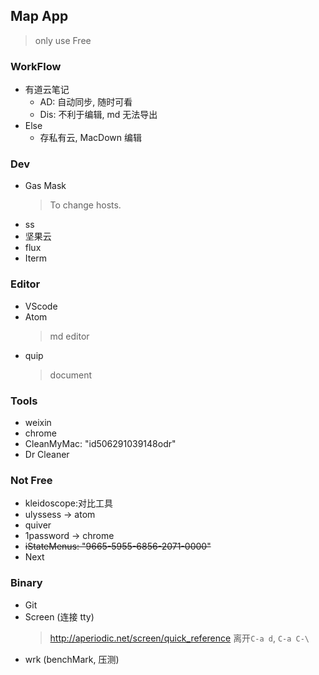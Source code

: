 ## Map App

> only use Free

### WorkFlow

* 有道云笔记
  * AD: 自动同步, 随时可看
  * Dis: 不利于编辑, md 无法导出
* Else
  * 存私有云, MacDown 编辑

### Dev

* Gas Mask
  > To change hosts.
* ss
* 坚果云
* flux
* Iterm

### Editor

* VScode
* Atom
  > md editor
* quip
  > document

### Tools

* weixin
* chrome
* CleanMyMac: "id506291039148odr"
* Dr Cleaner

### Not Free

* kleidoscope:对比工具
* ulyssess -> atom
* quiver
* 1password -> chrome
* ~~iStateMenus: "9665-5955-6856-2071-0000"~~
* Next

### Binary

* Git
* Screen (连接 tty)
  > http://aperiodic.net/screen/quick_reference
  > 离开`C-a d`, `C-a C-\`
* wrk (benchMark, 压测)
